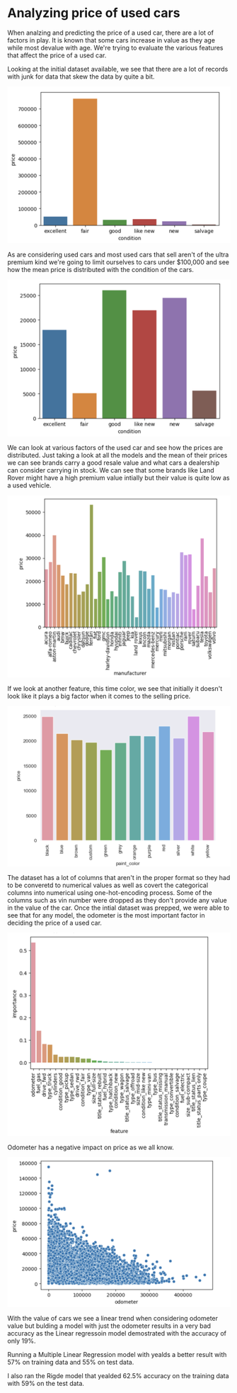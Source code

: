 
# Analyzing price of used cars

When analzing and predicting the price of a used car, there are a lot of factors in play. It is known that some cars increase in value as they age while most devalue with age. We're trying to evaluate the various features that affect the price of a used car. 

Looking at the initial dataset available, we see that there are a lot of records with junk for data that skew the data by quite a bit. 


![App Screenshot](/images/Skewed.png)


As are considering used cars and most used cars that sell aren't of the ultra premium kind we're going to limit ourselves to cars under $100,000 and see how the mean price is distributed with the condition of the cars.


![App Screenshot](/images/Unskewed.png)

We can look at various factors of the used car and see how the prices are distributed. Just taking a look at all the models and the mean of their prices we can see brands carry a good resale value and what cars a dealership can consider carrying in stock. We can see that some brands like Land Rover might have a high premium value intially but their value is quite low as a used vehicle. 

![App Screenshot](/images/make_price.png)

If we look at another feature, this time color, we see that initially it doesn't look like it plays a big factor when it comes to the selling price.

![App Screenshot](/images/color-price.png)

The dataset has a lot of columns that aren't in the proper format so they had to be converetd to numerical values as well as covert the categorical columns into numerical using one-hot-encoding process. Some of the columns such as vin number were dropped as they don't provide any value in the value of the car. 
Once the intial dataset was prepped, we were able to see that for any model, the odometer is the most important factor in deciding the price of a used car. 

![App Screenshot](/images/odometer-imp.png)

Odometer has a negative impact on price as we all know. 

![App Screenshot](/images/odo-negative.png)

With the value of cars we see a linear trend when considering odometer value but bulding a model with just the odometer results in a very bad accuracy as the Linear regressoin model demostrated with the accuracy of only 19%. 

Running a Multiple Linear Regression model with  yealds a better result with 57% on training data and 55% on test data.

I also ran the Rigde model that yealded 62.5% accuracy on the training data with 59% on the test data. 





